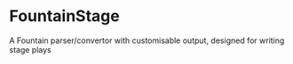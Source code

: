 # FountainStage
A Fountain parser/convertor with customisable output, designed for writing stage plays
